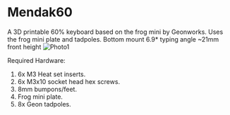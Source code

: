 # Mendak60
A 3D printable 60% keyboard based on the frog mini by Geonworks.
Uses the frog mini plate and tadpoles.
Bottom mount
6.9* typing angle
~21mm front height
![Photo1](photo.png?raw=true)

Required Hardware:
1. 6x M3 Heat set inserts.
2. 6x M3x10 socket head hex screws.
3. 8mm bumpons/feet.
4. Frog mini plate.
5. 8x Geon tadpoles.
